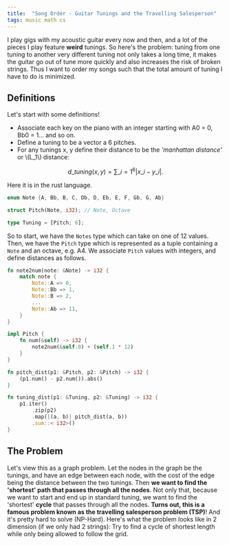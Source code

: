```yaml
---
title:  "Song Order - Guitar Tunings and the Travelling Salesperson"
tags: music math cs
---
```


I play gigs with my acoustic guitar every now and then, and a lot of the pieces I play feature **weird** tunings. So here's the problem: tuning from one tuning to another very different tuning not only takes a long time, it makes the guitar go out of tune more quickly and also increases the risk of broken strings. Thus I want to order my songs such that the total amount of tuning I have to do is minimized.

## Definitions
Let's start with some definitions!
* Associate each key on the piano with an integer starting with A0 = 0, Bb0 = 1... and so on.
* Define a tuning to be a vector a 6 pitches.
* For any tunings x, y define their distance to be the *'manhattan distance'* or \\(L_1\\) distance:

$$d\_{tuning}(x, y) = \sum\_{i=1}^6 |x\_i - y\_i|.$$

Here it is in the rust language.

```rust
enum Note {A, Bb, B, C, Db, D, Eb, E, F, Gb, G, Ab}

struct Pitch(Note, i32); // Note, Octave

type Tuning = [Pitch; 6];
```

So to start, we have the `Notes` type which can take on one of 12 values. Then, we have the `Pitch` type which is represented as a tuple containing a `Note` and an octave, e.g. A4. We associate `Pitch` values with integers, and define distances as follows.

```rust
fn note2num(note: &Note) -> i32 {
    match note {
        Note::A => 0,
        Note::Bb => 1,
        Note::B => 2,
        ...
        Note::Ab => 11,
    }
}

impl Pitch {
    fn num(&self) -> i32 {
        note2num(&self.0) + (self.1 * 12)
    }
}

fn pitch_dist(p1: &Pitch, p2: &Pitch) -> i32 {
    (p1.num() - p2.num()).abs()
}

fn tuning_dist(p1: &Tuning, p2: &Tuning) -> i32 {
    p1.iter()
        .zip(p2)
        .map(|(a, b)| pitch_dist(a, b))
        .sum::< i32>()
}
```

## The Problem

Let's view this as a graph problem. Let the nodes in the graph be the tunings, and have an edge between each node, with the cost of the edge being the distance between the two tunings. Then **we want to find the 'shortest' path that passes through all the nodes**. Not only that, because we want to start and end up in standard tuning, we want to find the 'shortest' **cycle** that passes through all the nodes. **Turns out, this is a famous problem known as the travelling salesperson problem (TSP)**! And it's pretty hard to solve (NP-Hard). Here's what the problem looks like in 2 dimension (if we only had 2 strings): Try to find a cycle of shortest length while only being allowed to follow the grid.


<script type="text/javascript">window.PlotlyConfig = {MathJaxConfig: 'local'};</script>
<script src="https://cdn.plot.ly/plotly-latest.min.js"></script>    
<div id="95301a00-ba5c-49e0-8b5c-34428713a00d" class="plotly-graph-div" style="height:100%; width:40%;"></div>
<script type="text/javascript">
    window.PLOTLYENV=window.PLOTLYENV || {};
    if (document.getElementById("95301a00-ba5c-49e0-8b5c-34428713a00d")) {
        Plotly.newPlot(
            '95301a00-ba5c-49e0-8b5c-34428713a00d',
            [{"hovertemplate": "first_string=%{x}<br>second_string=%{y}<br>size=%{marker.size}<extra></extra>", "legendgroup": "", "marker": {"color": "#636efa", "size": [4, 4, 4, 4, 4, 4, 4, 4, 4, 4, 4], "sizemode": "area", "sizeref": 0.01, "symbol": "circle"}, "mode": "markers", "name": "", "orientation": "v", "showlegend": false, "type": "scatter", "x": [2, 4, 5, 4, 3, 1, 4, 4, 6, 6, 3], "xaxis": "x", "y": [4, 1, 3, 2, 5, 1, 6, 4, 1, 6, 3], "yaxis": "y"}],
            {"legend": {"itemsizing": "constant", "tracegroupgap": 0}, "margin": {"t": 60}, "template": {"data": {"bar": [{"error_x": {"color": "#2a3f5f"}, "error_y": {"color": "#2a3f5f"}, "marker": {"line": {"color": "white", "width": 0.5}}, "type": "bar"}], "barpolar": [{"marker": {"line": {"color": "white", "width": 0.5}}, "type": "barpolar"}], "carpet": [{"aaxis": {"endlinecolor": "#2a3f5f", "gridcolor": "#C8D4E3", "linecolor": "#C8D4E3", "minorgridcolor": "#C8D4E3", "startlinecolor": "#2a3f5f"}, "baxis": {"endlinecolor": "#2a3f5f", "gridcolor": "#C8D4E3", "linecolor": "#C8D4E3", "minorgridcolor": "#C8D4E3", "startlinecolor": "#2a3f5f"}, "type": "carpet"}], "choropleth": [{"colorbar": {"outlinewidth": 0, "ticks": ""}, "type": "choropleth"}], "contour": [{"colorbar": {"outlinewidth": 0, "ticks": ""}, "colorscale": [[0.0, "#0d0887"], [0.1111111111111111, "#46039f"], [0.2222222222222222, "#7201a8"], [0.3333333333333333, "#9c179e"], [0.4444444444444444, "#bd3786"], [0.5555555555555556, "#d8576b"], [0.6666666666666666, "#ed7953"], [0.7777777777777778, "#fb9f3a"], [0.8888888888888888, "#fdca26"], [1.0, "#f0f921"]], "type": "contour"}], "contourcarpet": [{"colorbar": {"outlinewidth": 0, "ticks": ""}, "type": "contourcarpet"}], "heatmap": [{"colorbar": {"outlinewidth": 0, "ticks": ""}, "colorscale": [[0.0, "#0d0887"], [0.1111111111111111, "#46039f"], [0.2222222222222222, "#7201a8"], [0.3333333333333333, "#9c179e"], [0.4444444444444444, "#bd3786"], [0.5555555555555556, "#d8576b"], [0.6666666666666666, "#ed7953"], [0.7777777777777778, "#fb9f3a"], [0.8888888888888888, "#fdca26"], [1.0, "#f0f921"]], "type": "heatmap"}], "heatmapgl": [{"colorbar": {"outlinewidth": 0, "ticks": ""}, "colorscale": [[0.0, "#0d0887"], [0.1111111111111111, "#46039f"], [0.2222222222222222, "#7201a8"], [0.3333333333333333, "#9c179e"], [0.4444444444444444, "#bd3786"], [0.5555555555555556, "#d8576b"], [0.6666666666666666, "#ed7953"], [0.7777777777777778, "#fb9f3a"], [0.8888888888888888, "#fdca26"], [1.0, "#f0f921"]], "type": "heatmapgl"}], "histogram": [{"marker": {"colorbar": {"outlinewidth": 0, "ticks": ""}}, "type": "histogram"}], "histogram2d": [{"colorbar": {"outlinewidth": 0, "ticks": ""}, "colorscale": [[0.0, "#0d0887"], [0.1111111111111111, "#46039f"], [0.2222222222222222, "#7201a8"], [0.3333333333333333, "#9c179e"], [0.4444444444444444, "#bd3786"], [0.5555555555555556, "#d8576b"], [0.6666666666666666, "#ed7953"], [0.7777777777777778, "#fb9f3a"], [0.8888888888888888, "#fdca26"], [1.0, "#f0f921"]], "type": "histogram2d"}], "histogram2dcontour": [{"colorbar": {"outlinewidth": 0, "ticks": ""}, "colorscale": [[0.0, "#0d0887"], [0.1111111111111111, "#46039f"], [0.2222222222222222, "#7201a8"], [0.3333333333333333, "#9c179e"], [0.4444444444444444, "#bd3786"], [0.5555555555555556, "#d8576b"], [0.6666666666666666, "#ed7953"], [0.7777777777777778, "#fb9f3a"], [0.8888888888888888, "#fdca26"], [1.0, "#f0f921"]], "type": "histogram2dcontour"}], "mesh3d": [{"colorbar": {"outlinewidth": 0, "ticks": ""}, "type": "mesh3d"}], "parcoords": [{"line": {"colorbar": {"outlinewidth": 0, "ticks": ""}}, "type": "parcoords"}], "pie": [{"automargin": true, "type": "pie"}], "scatter": [{"marker": {"colorbar": {"outlinewidth": 0, "ticks": ""}}, "type": "scatter"}], "scatter3d": [{"line": {"colorbar": {"outlinewidth": 0, "ticks": ""}}, "marker": {"colorbar": {"outlinewidth": 0, "ticks": ""}}, "type": "scatter3d"}], "scattercarpet": [{"marker": {"colorbar": {"outlinewidth": 0, "ticks": ""}}, "type": "scattercarpet"}], "scattergeo": [{"marker": {"colorbar": {"outlinewidth": 0, "ticks": ""}}, "type": "scattergeo"}], "scattergl": [{"marker": {"colorbar": {"outlinewidth": 0, "ticks": ""}}, "type": "scattergl"}], "scattermapbox": [{"marker": {"colorbar": {"outlinewidth": 0, "ticks": ""}}, "type": "scattermapbox"}], "scatterpolar": [{"marker": {"colorbar": {"outlinewidth": 0, "ticks": ""}}, "type": "scatterpolar"}], "scatterpolargl": [{"marker": {"colorbar": {"outlinewidth": 0, "ticks": ""}}, "type": "scatterpolargl"}], "scatterternary": [{"marker": {"colorbar": {"outlinewidth": 0, "ticks": ""}}, "type": "scatterternary"}], "surface": [{"colorbar": {"outlinewidth": 0, "ticks": ""}, "colorscale": [[0.0, "#0d0887"], [0.1111111111111111, "#46039f"], [0.2222222222222222, "#7201a8"], [0.3333333333333333, "#9c179e"], [0.4444444444444444, "#bd3786"], [0.5555555555555556, "#d8576b"], [0.6666666666666666, "#ed7953"], [0.7777777777777778, "#fb9f3a"], [0.8888888888888888, "#fdca26"], [1.0, "#f0f921"]], "type": "surface"}], "table": [{"cells": {"fill": {"color": "#EBF0F8"}, "line": {"color": "white"}}, "header": {"fill": {"color": "#C8D4E3"}, "line": {"color": "white"}}, "type": "table"}]}, "layout": {"annotationdefaults": {"arrowcolor": "#2a3f5f", "arrowhead": 0, "arrowwidth": 1}, "coloraxis": {"colorbar": {"outlinewidth": 0, "ticks": ""}}, "colorscale": {"diverging": [[0, "#8e0152"], [0.1, "#c51b7d"], [0.2, "#de77ae"], [0.3, "#f1b6da"], [0.4, "#fde0ef"], [0.5, "#f7f7f7"], [0.6, "#e6f5d0"], [0.7, "#b8e186"], [0.8, "#7fbc41"], [0.9, "#4d9221"], [1, "#276419"]], "sequential": [[0.0, "#0d0887"], [0.1111111111111111, "#46039f"], [0.2222222222222222, "#7201a8"], [0.3333333333333333, "#9c179e"], [0.4444444444444444, "#bd3786"], [0.5555555555555556, "#d8576b"], [0.6666666666666666, "#ed7953"], [0.7777777777777778, "#fb9f3a"], [0.8888888888888888, "#fdca26"], [1.0, "#f0f921"]], "sequentialminus": [[0.0, "#0d0887"], [0.1111111111111111, "#46039f"], [0.2222222222222222, "#7201a8"], [0.3333333333333333, "#9c179e"], [0.4444444444444444, "#bd3786"], [0.5555555555555556, "#d8576b"], [0.6666666666666666, "#ed7953"], [0.7777777777777778, "#fb9f3a"], [0.8888888888888888, "#fdca26"], [1.0, "#f0f921"]]}, "colorway": ["#636efa", "#EF553B", "#00cc96", "#ab63fa", "#FFA15A", "#19d3f3", "#FF6692", "#B6E880", "#FF97FF", "#FECB52"], "font": {"color": "#2a3f5f"}, "geo": {"bgcolor": "white", "lakecolor": "white", "landcolor": "white", "showlakes": true, "showland": true, "subunitcolor": "#C8D4E3"}, "hoverlabel": {"align": "left"}, "hovermode": "closest", "mapbox": {"style": "light"}, "paper_bgcolor": "white", "plot_bgcolor": "white", "polar": {"angularaxis": {"gridcolor": "#EBF0F8", "linecolor": "#EBF0F8", "ticks": ""}, "bgcolor": "white", "radialaxis": {"gridcolor": "#EBF0F8", "linecolor": "#EBF0F8", "ticks": ""}}, "scene": {"xaxis": {"backgroundcolor": "white", "gridcolor": "#DFE8F3", "gridwidth": 2, "linecolor": "#EBF0F8", "showbackground": true, "ticks": "", "zerolinecolor": "#EBF0F8"}, "yaxis": {"backgroundcolor": "white", "gridcolor": "#DFE8F3", "gridwidth": 2, "linecolor": "#EBF0F8", "showbackground": true, "ticks": "", "zerolinecolor": "#EBF0F8"}, "zaxis": {"backgroundcolor": "white", "gridcolor": "#DFE8F3", "gridwidth": 2, "linecolor": "#EBF0F8", "showbackground": true, "ticks": "", "zerolinecolor": "#EBF0F8"}}, "shapedefaults": {"line": {"color": "#2a3f5f"}}, "ternary": {"aaxis": {"gridcolor": "#DFE8F3", "linecolor": "#A2B1C6", "ticks": ""}, "baxis": {"gridcolor": "#DFE8F3", "linecolor": "#A2B1C6", "ticks": ""}, "bgcolor": "white", "caxis": {"gridcolor": "#DFE8F3", "linecolor": "#A2B1C6", "ticks": ""}}, "title": {"x": 0.05}, "xaxis": {"automargin": true, "gridcolor": "#EBF0F8", "linecolor": "#EBF0F8", "ticks": "", "title": {"standoff": 15}, "zerolinecolor": "#EBF0F8", "zerolinewidth": 2}, "yaxis": {"automargin": true, "gridcolor": "#EBF0F8", "linecolor": "#EBF0F8", "ticks": "", "title": {"standoff": 15}, "zerolinecolor": "#EBF0F8", "zerolinewidth": 2}}}, "xaxis": {"anchor": "y", "domain": [0.0, 1.0], "dtick": 1, "gridcolor": "lightgray", "gridwidth": 2, "showgrid": true, "showticklabels": false, "tick0": 0, "title": {"text": ""}}, "yaxis": {"anchor": "x", "domain": [0.0, 1.0], "dtick": 1, "gridcolor": "lightgray", "gridwidth": 2, "showgrid": true, "showticklabels": false, "tick0": 0, "title": {"text": ""}}},
            {"responsive": true}
        )
    };
    
</script>


What was the shortest cycle you could find? In this example, the solution is below with length 28.

<script type="text/javascript">window.PlotlyConfig={MathJaxConfig:"local"}</script><script src="https://cdn.plot.ly/plotly-latest.min.js"></script><div id="98b4fca2-9956-4066-ad5b-124fa3772b5b" class="plotly-graph-div" style="height:100%;width:40%"></div><script type="text/javascript">window.PLOTLYENV=window.PLOTLYENV||{},document.getElementById("98b4fca2-9956-4066-ad5b-124fa3772b5b")&&Plotly.newPlot("98b4fca2-9956-4066-ad5b-124fa3772b5b",[{hovertemplate:"first_string=%{x}<br>second_string=%{y}<br>size=%{marker.size}<br>ord=%{text}<extra></extra>",legendgroup:"",marker:{color:"#636efa",size:[4,4,4,4,4,4,4,4,4,4,4],sizemode:"area",sizeref:.01,symbol:"circle"},mode:"markers+text",name:"",orientation:"v",showlegend:!1,text:[0,6,4,5,1,8,2,10,7,3,9],textfont:{size:20},type:"scatter",x:[2,4,5,4,3,1,4,4,6,6,3],xaxis:"x",y:[4,1,3,2,5,1,6,4,1,6,3],yaxis:"y"}],{legend:{itemsizing:"constant",tracegroupgap:0},margin:{t:60},template:{data:{bar:[{error_x:{color:"#2a3f5f"},error_y:{color:"#2a3f5f"},marker:{line:{color:"white",width:.5}},type:"bar"}],barpolar:[{marker:{line:{color:"white",width:.5}},type:"barpolar"}],carpet:[{aaxis:{endlinecolor:"#2a3f5f",gridcolor:"#C8D4E3",linecolor:"#C8D4E3",minorgridcolor:"#C8D4E3",startlinecolor:"#2a3f5f"},baxis:{endlinecolor:"#2a3f5f",gridcolor:"#C8D4E3",linecolor:"#C8D4E3",minorgridcolor:"#C8D4E3",startlinecolor:"#2a3f5f"},type:"carpet"}],choropleth:[{colorbar:{outlinewidth:0,ticks:""},type:"choropleth"}],contour:[{colorbar:{outlinewidth:0,ticks:""},colorscale:[[0,"#0d0887"],[.1111111111111111,"#46039f"],[.2222222222222222,"#7201a8"],[.3333333333333333,"#9c179e"],[.4444444444444444,"#bd3786"],[.5555555555555556,"#d8576b"],[.6666666666666666,"#ed7953"],[.7777777777777778,"#fb9f3a"],[.8888888888888888,"#fdca26"],[1,"#f0f921"]],type:"contour"}],contourcarpet:[{colorbar:{outlinewidth:0,ticks:""},type:"contourcarpet"}],heatmap:[{colorbar:{outlinewidth:0,ticks:""},colorscale:[[0,"#0d0887"],[.1111111111111111,"#46039f"],[.2222222222222222,"#7201a8"],[.3333333333333333,"#9c179e"],[.4444444444444444,"#bd3786"],[.5555555555555556,"#d8576b"],[.6666666666666666,"#ed7953"],[.7777777777777778,"#fb9f3a"],[.8888888888888888,"#fdca26"],[1,"#f0f921"]],type:"heatmap"}],heatmapgl:[{colorbar:{outlinewidth:0,ticks:""},colorscale:[[0,"#0d0887"],[.1111111111111111,"#46039f"],[.2222222222222222,"#7201a8"],[.3333333333333333,"#9c179e"],[.4444444444444444,"#bd3786"],[.5555555555555556,"#d8576b"],[.6666666666666666,"#ed7953"],[.7777777777777778,"#fb9f3a"],[.8888888888888888,"#fdca26"],[1,"#f0f921"]],type:"heatmapgl"}],histogram:[{marker:{colorbar:{outlinewidth:0,ticks:""}},type:"histogram"}],histogram2d:[{colorbar:{outlinewidth:0,ticks:""},colorscale:[[0,"#0d0887"],[.1111111111111111,"#46039f"],[.2222222222222222,"#7201a8"],[.3333333333333333,"#9c179e"],[.4444444444444444,"#bd3786"],[.5555555555555556,"#d8576b"],[.6666666666666666,"#ed7953"],[.7777777777777778,"#fb9f3a"],[.8888888888888888,"#fdca26"],[1,"#f0f921"]],type:"histogram2d"}],histogram2dcontour:[{colorbar:{outlinewidth:0,ticks:""},colorscale:[[0,"#0d0887"],[.1111111111111111,"#46039f"],[.2222222222222222,"#7201a8"],[.3333333333333333,"#9c179e"],[.4444444444444444,"#bd3786"],[.5555555555555556,"#d8576b"],[.6666666666666666,"#ed7953"],[.7777777777777778,"#fb9f3a"],[.8888888888888888,"#fdca26"],[1,"#f0f921"]],type:"histogram2dcontour"}],mesh3d:[{colorbar:{outlinewidth:0,ticks:""},type:"mesh3d"}],parcoords:[{line:{colorbar:{outlinewidth:0,ticks:""}},type:"parcoords"}],pie:[{automargin:!0,type:"pie"}],scatter:[{marker:{colorbar:{outlinewidth:0,ticks:""}},type:"scatter"}],scatter3d:[{line:{colorbar:{outlinewidth:0,ticks:""}},marker:{colorbar:{outlinewidth:0,ticks:""}},type:"scatter3d"}],scattercarpet:[{marker:{colorbar:{outlinewidth:0,ticks:""}},type:"scattercarpet"}],scattergeo:[{marker:{colorbar:{outlinewidth:0,ticks:""}},type:"scattergeo"}],scattergl:[{marker:{colorbar:{outlinewidth:0,ticks:""}},type:"scattergl"}],scattermapbox:[{marker:{colorbar:{outlinewidth:0,ticks:""}},type:"scattermapbox"}],scatterpolar:[{marker:{colorbar:{outlinewidth:0,ticks:""}},type:"scatterpolar"}],scatterpolargl:[{marker:{colorbar:{outlinewidth:0,ticks:""}},type:"scatterpolargl"}],scatterternary:[{marker:{colorbar:{outlinewidth:0,ticks:""}},type:"scatterternary"}],surface:[{colorbar:{outlinewidth:0,ticks:""},colorscale:[[0,"#0d0887"],[.1111111111111111,"#46039f"],[.2222222222222222,"#7201a8"],[.3333333333333333,"#9c179e"],[.4444444444444444,"#bd3786"],[.5555555555555556,"#d8576b"],[.6666666666666666,"#ed7953"],[.7777777777777778,"#fb9f3a"],[.8888888888888888,"#fdca26"],[1,"#f0f921"]],type:"surface"}],table:[{cells:{fill:{color:"#EBF0F8"},line:{color:"white"}},header:{fill:{color:"#C8D4E3"},line:{color:"white"}},type:"table"}]},layout:{annotationdefaults:{arrowcolor:"#2a3f5f",arrowhead:0,arrowwidth:1},coloraxis:{colorbar:{outlinewidth:0,ticks:""}},colorscale:{diverging:[[0,"#8e0152"],[.1,"#c51b7d"],[.2,"#de77ae"],[.3,"#f1b6da"],[.4,"#fde0ef"],[.5,"#f7f7f7"],[.6,"#e6f5d0"],[.7,"#b8e186"],[.8,"#7fbc41"],[.9,"#4d9221"],[1,"#276419"]],sequential:[[0,"#0d0887"],[.1111111111111111,"#46039f"],[.2222222222222222,"#7201a8"],[.3333333333333333,"#9c179e"],[.4444444444444444,"#bd3786"],[.5555555555555556,"#d8576b"],[.6666666666666666,"#ed7953"],[.7777777777777778,"#fb9f3a"],[.8888888888888888,"#fdca26"],[1,"#f0f921"]],sequentialminus:[[0,"#0d0887"],[.1111111111111111,"#46039f"],[.2222222222222222,"#7201a8"],[.3333333333333333,"#9c179e"],[.4444444444444444,"#bd3786"],[.5555555555555556,"#d8576b"],[.6666666666666666,"#ed7953"],[.7777777777777778,"#fb9f3a"],[.8888888888888888,"#fdca26"],[1,"#f0f921"]]},colorway:["#636efa","#EF553B","#00cc96","#ab63fa","#FFA15A","#19d3f3","#FF6692","#B6E880","#FF97FF","#FECB52"],font:{color:"#2a3f5f"},geo:{bgcolor:"white",lakecolor:"white",landcolor:"white",showlakes:!0,showland:!0,subunitcolor:"#C8D4E3"},hoverlabel:{align:"left"},hovermode:"closest",mapbox:{style:"light"},paper_bgcolor:"white",plot_bgcolor:"white",polar:{angularaxis:{gridcolor:"#EBF0F8",linecolor:"#EBF0F8",ticks:""},bgcolor:"white",radialaxis:{gridcolor:"#EBF0F8",linecolor:"#EBF0F8",ticks:""}},scene:{xaxis:{backgroundcolor:"white",gridcolor:"#DFE8F3",gridwidth:2,linecolor:"#EBF0F8",showbackground:!0,ticks:"",zerolinecolor:"#EBF0F8"},yaxis:{backgroundcolor:"white",gridcolor:"#DFE8F3",gridwidth:2,linecolor:"#EBF0F8",showbackground:!0,ticks:"",zerolinecolor:"#EBF0F8"},zaxis:{backgroundcolor:"white",gridcolor:"#DFE8F3",gridwidth:2,linecolor:"#EBF0F8",showbackground:!0,ticks:"",zerolinecolor:"#EBF0F8"}},shapedefaults:{line:{color:"#2a3f5f"}},ternary:{aaxis:{gridcolor:"#DFE8F3",linecolor:"#A2B1C6",ticks:""},baxis:{gridcolor:"#DFE8F3",linecolor:"#A2B1C6",ticks:""},bgcolor:"white",caxis:{gridcolor:"#DFE8F3",linecolor:"#A2B1C6",ticks:""}},title:{x:.05},xaxis:{automargin:!0,gridcolor:"#EBF0F8",linecolor:"#EBF0F8",ticks:"",title:{standoff:15},zerolinecolor:"#EBF0F8",zerolinewidth:2},yaxis:{automargin:!0,gridcolor:"#EBF0F8",linecolor:"#EBF0F8",ticks:"",title:{standoff:15},zerolinecolor:"#EBF0F8",zerolinewidth:2}}},xaxis:{anchor:"y",domain:[0,1],dtick:1,gridcolor:"lightgray",gridwidth:2,showgrid:!0,showticklabels:!1,tick0:0,title:{text:""}},yaxis:{anchor:"x",domain:[0,1],dtick:1,gridcolor:"lightgray",gridwidth:2,showgrid:!0,showticklabels:!1,tick0:0,title:{text:""}}},{responsive:!0})</script>
        
<!-- <div id="98b4fca2-9956-4066-ad5b-124fa3772b5b" class="plotly-graph-div" style="height:100%; width:100%;"></div>
<script type="text/javascript">
window.PLOTLYENV=window.PLOTLYENV || {};
if (document.getElementById("98b4fca2-9956-4066-ad5b-124fa3772b5b")) {
    Plotly.newPlot(
        '98b4fca2-9956-4066-ad5b-124fa3772b5b',
        [{"hovertemplate": "first_string=%{x}<br>second_string=%{y}<br>size=%{marker.size}<br>ord=%{text}<extra></extra>", "legendgroup": "", "marker": {"color": "#636efa", "size": [4, 4, 4, 4, 4, 4, 4, 4, 4, 4, 4], "sizemode": "area", "sizeref": 0.01, "symbol": "circle"}, "mode": "markers+text", "name": "", "orientation": "v", "showlegend": false, "text": [0.0, 6.0, 4.0, 5.0, 1.0, 8.0, 2.0, 10.0, 7.0, 3.0, 9.0], "textfont": {"size": 20}, "type": "scatter", "x": [2, 4, 5, 4, 3, 1, 4, 4, 6, 6, 3], "xaxis": "x", "y": [4, 1, 3, 2, 5, 1, 6, 4, 1, 6, 3], "yaxis": "y"}],
        {"legend": {"itemsizing": "constant", "tracegroupgap": 0}, "margin": {"t": 60}, "template": {"data": {"bar": [{"error_x": {"color": "#2a3f5f"}, "error_y": {"color": "#2a3f5f"}, "marker": {"line": {"color": "white", "width": 0.5}}, "type": "bar"}], "barpolar": [{"marker": {"line": {"color": "white", "width": 0.5}}, "type": "barpolar"}], "carpet": [{"aaxis": {"endlinecolor": "#2a3f5f", "gridcolor": "#C8D4E3", "linecolor": "#C8D4E3", "minorgridcolor": "#C8D4E3", "startlinecolor": "#2a3f5f"}, "baxis": {"endlinecolor": "#2a3f5f", "gridcolor": "#C8D4E3", "linecolor": "#C8D4E3", "minorgridcolor": "#C8D4E3", "startlinecolor": "#2a3f5f"}, "type": "carpet"}], "choropleth": [{"colorbar": {"outlinewidth": 0, "ticks": ""}, "type": "choropleth"}], "contour": [{"colorbar": {"outlinewidth": 0, "ticks": ""}, "colorscale": [[0.0, "#0d0887"], [0.1111111111111111, "#46039f"], [0.2222222222222222, "#7201a8"], [0.3333333333333333, "#9c179e"], [0.4444444444444444, "#bd3786"], [0.5555555555555556, "#d8576b"], [0.6666666666666666, "#ed7953"], [0.7777777777777778, "#fb9f3a"], [0.8888888888888888, "#fdca26"], [1.0, "#f0f921"]], "type": "contour"}], "contourcarpet": [{"colorbar": {"outlinewidth": 0, "ticks": ""}, "type": "contourcarpet"}], "heatmap": [{"colorbar": {"outlinewidth": 0, "ticks": ""}, "colorscale": [[0.0, "#0d0887"], [0.1111111111111111, "#46039f"], [0.2222222222222222, "#7201a8"], [0.3333333333333333, "#9c179e"], [0.4444444444444444, "#bd3786"], [0.5555555555555556, "#d8576b"], [0.6666666666666666, "#ed7953"], [0.7777777777777778, "#fb9f3a"], [0.8888888888888888, "#fdca26"], [1.0, "#f0f921"]], "type": "heatmap"}], "heatmapgl": [{"colorbar": {"outlinewidth": 0, "ticks": ""}, "colorscale": [[0.0, "#0d0887"], [0.1111111111111111, "#46039f"], [0.2222222222222222, "#7201a8"], [0.3333333333333333, "#9c179e"], [0.4444444444444444, "#bd3786"], [0.5555555555555556, "#d8576b"], [0.6666666666666666, "#ed7953"], [0.7777777777777778, "#fb9f3a"], [0.8888888888888888, "#fdca26"], [1.0, "#f0f921"]], "type": "heatmapgl"}], "histogram": [{"marker": {"colorbar": {"outlinewidth": 0, "ticks": ""}}, "type": "histogram"}], "histogram2d": [{"colorbar": {"outlinewidth": 0, "ticks": ""}, "colorscale": [[0.0, "#0d0887"], [0.1111111111111111, "#46039f"], [0.2222222222222222, "#7201a8"], [0.3333333333333333, "#9c179e"], [0.4444444444444444, "#bd3786"], [0.5555555555555556, "#d8576b"], [0.6666666666666666, "#ed7953"], [0.7777777777777778, "#fb9f3a"], [0.8888888888888888, "#fdca26"], [1.0, "#f0f921"]], "type": "histogram2d"}], "histogram2dcontour": [{"colorbar": {"outlinewidth": 0, "ticks": ""}, "colorscale": [[0.0, "#0d0887"], [0.1111111111111111, "#46039f"], [0.2222222222222222, "#7201a8"], [0.3333333333333333, "#9c179e"], [0.4444444444444444, "#bd3786"], [0.5555555555555556, "#d8576b"], [0.6666666666666666, "#ed7953"], [0.7777777777777778, "#fb9f3a"], [0.8888888888888888, "#fdca26"], [1.0, "#f0f921"]], "type": "histogram2dcontour"}], "mesh3d": [{"colorbar": {"outlinewidth": 0, "ticks": ""}, "type": "mesh3d"}], "parcoords": [{"line": {"colorbar": {"outlinewidth": 0, "ticks": ""}}, "type": "parcoords"}], "pie": [{"automargin": true, "type": "pie"}], "scatter": [{"marker": {"colorbar": {"outlinewidth": 0, "ticks": ""}}, "type": "scatter"}], "scatter3d": [{"line": {"colorbar": {"outlinewidth": 0, "ticks": ""}}, "marker": {"colorbar": {"outlinewidth": 0, "ticks": ""}}, "type": "scatter3d"}], "scattercarpet": [{"marker": {"colorbar": {"outlinewidth": 0, "ticks": ""}}, "type": "scattercarpet"}], "scattergeo": [{"marker": {"colorbar": {"outlinewidth": 0, "ticks": ""}}, "type": "scattergeo"}], "scattergl": [{"marker": {"colorbar": {"outlinewidth": 0, "ticks": ""}}, "type": "scattergl"}], "scattermapbox": [{"marker": {"colorbar": {"outlinewidth": 0, "ticks": ""}}, "type": "scattermapbox"}], "scatterpolar": [{"marker": {"colorbar": {"outlinewidth": 0, "ticks": ""}}, "type": "scatterpolar"}], "scatterpolargl": [{"marker": {"colorbar": {"outlinewidth": 0, "ticks": ""}}, "type": "scatterpolargl"}], "scatterternary": [{"marker": {"colorbar": {"outlinewidth": 0, "ticks": ""}}, "type": "scatterternary"}], "surface": [{"colorbar": {"outlinewidth": 0, "ticks": ""}, "colorscale": [[0.0, "#0d0887"], [0.1111111111111111, "#46039f"], [0.2222222222222222, "#7201a8"], [0.3333333333333333, "#9c179e"], [0.4444444444444444, "#bd3786"], [0.5555555555555556, "#d8576b"], [0.6666666666666666, "#ed7953"], [0.7777777777777778, "#fb9f3a"], [0.8888888888888888, "#fdca26"], [1.0, "#f0f921"]], "type": "surface"}], "table": [{"cells": {"fill": {"color": "#EBF0F8"}, "line": {"color": "white"}}, "header": {"fill": {"color": "#C8D4E3"}, "line": {"color": "white"}}, "type": "table"}]}, "layout": {"annotationdefaults": {"arrowcolor": "#2a3f5f", "arrowhead": 0, "arrowwidth": 1}, "coloraxis": {"colorbar": {"outlinewidth": 0, "ticks": ""}}, "colorscale": {"diverging": [[0, "#8e0152"], [0.1, "#c51b7d"], [0.2, "#de77ae"], [0.3, "#f1b6da"], [0.4, "#fde0ef"], [0.5, "#f7f7f7"], [0.6, "#e6f5d0"], [0.7, "#b8e186"], [0.8, "#7fbc41"], [0.9, "#4d9221"], [1, "#276419"]], "sequential": [[0.0, "#0d0887"], [0.1111111111111111, "#46039f"], [0.2222222222222222, "#7201a8"], [0.3333333333333333, "#9c179e"], [0.4444444444444444, "#bd3786"], [0.5555555555555556, "#d8576b"], [0.6666666666666666, "#ed7953"], [0.7777777777777778, "#fb9f3a"], [0.8888888888888888, "#fdca26"], [1.0, "#f0f921"]], "sequentialminus": [[0.0, "#0d0887"], [0.1111111111111111, "#46039f"], [0.2222222222222222, "#7201a8"], [0.3333333333333333, "#9c179e"], [0.4444444444444444, "#bd3786"], [0.5555555555555556, "#d8576b"], [0.6666666666666666, "#ed7953"], [0.7777777777777778, "#fb9f3a"], [0.8888888888888888, "#fdca26"], [1.0, "#f0f921"]]}, "colorway": ["#636efa", "#EF553B", "#00cc96", "#ab63fa", "#FFA15A", "#19d3f3", "#FF6692", "#B6E880", "#FF97FF", "#FECB52"], "font": {"color": "#2a3f5f"}, "geo": {"bgcolor": "white", "lakecolor": "white", "landcolor": "white", "showlakes": true, "showland": true, "subunitcolor": "#C8D4E3"}, "hoverlabel": {"align": "left"}, "hovermode": "closest", "mapbox": {"style": "light"}, "paper_bgcolor": "white", "plot_bgcolor": "white", "polar": {"angularaxis": {"gridcolor": "#EBF0F8", "linecolor": "#EBF0F8", "ticks": ""}, "bgcolor": "white", "radialaxis": {"gridcolor": "#EBF0F8", "linecolor": "#EBF0F8", "ticks": ""}}, "scene": {"xaxis": {"backgroundcolor": "white", "gridcolor": "#DFE8F3", "gridwidth": 2, "linecolor": "#EBF0F8", "showbackground": true, "ticks": "", "zerolinecolor": "#EBF0F8"}, "yaxis": {"backgroundcolor": "white", "gridcolor": "#DFE8F3", "gridwidth": 2, "linecolor": "#EBF0F8", "showbackground": true, "ticks": "", "zerolinecolor": "#EBF0F8"}, "zaxis": {"backgroundcolor": "white", "gridcolor": "#DFE8F3", "gridwidth": 2, "linecolor": "#EBF0F8", "showbackground": true, "ticks": "", "zerolinecolor": "#EBF0F8"}}, "shapedefaults": {"line": {"color": "#2a3f5f"}}, "ternary": {"aaxis": {"gridcolor": "#DFE8F3", "linecolor": "#A2B1C6", "ticks": ""}, "baxis": {"gridcolor": "#DFE8F3", "linecolor": "#A2B1C6", "ticks": ""}, "bgcolor": "white", "caxis": {"gridcolor": "#DFE8F3", "linecolor": "#A2B1C6", "ticks": ""}}, "title": {"x": 0.05}, "xaxis": {"automargin": true, "gridcolor": "#EBF0F8", "linecolor": "#EBF0F8", "ticks": "", "title": {"standoff": 15}, "zerolinecolor": "#EBF0F8", "zerolinewidth": 2}, "yaxis": {"automargin": true, "gridcolor": "#EBF0F8", "linecolor": "#EBF0F8", "ticks": "", "title": {"standoff": 15}, "zerolinecolor": "#EBF0F8", "zerolinewidth": 2}}}, "xaxis": {"anchor": "y", "domain": [0.0, 1.0], "dtick": 1, "gridcolor": "lightgray", "gridwidth": 2, "showgrid": true, "showticklabels": false, "tick0": 0, "title": {"text": ""}}, "yaxis": {"anchor": "x", "domain": [0.0, 1.0], "dtick": 1, "gridcolor": "lightgray", "gridwidth": 2, "showgrid": true, "showticklabels": false, "tick0": 0, "title": {"text": ""}}},
        {"responsive": true}
    )
};
</script> -->
        

Our problem is just the same but the points are 6 dimensional instead of 2.
Here is the list of tunings we are working with (there are 14 of them).

```rust
[E2, A3, D3, G3, B3, E4]
[D2, A3, D3, G3, A3, D4]
[D2, A3, D3, Gb3, A3, D4]
[B2, E2, D3, Gb3, A3, D4]
[E2, B3, D3, G3, B3, D4]
[E2, B3, D3, G3, B3, E4]
[B2, Gb2, Db3, Gb3, B3, Gb4]
[E2, C3, D3, G3, A3, D4]
[D2, A3, D3, G3, C3, E4]
[C2, G2, D3, F3, Bb3, D4]
[Gb2, A3, B3, E3, Ab2, B4]
[Db2, Ab2, E3, Gb3, B3, Eb4]
[D2, A3, E3, F3, C3, E4]
[D2, G2, D3, G3, B3, E4]
```

## Brute Force Search
There are some really [cool algorithms for TSP](https://en.wikipedia.org/wiki/Travelling_salesman_problem#Computing_a_solution). But for my case, the simplest one - brute force - will suffice. This approach is to simply try every single cycle. We have 14 tunings, so how many cycles are there? Well because it's a cycle, it doesn't matter with which element it starts/ends with. So fix one, and then pick the order of the remaining 13 tunings (actually there are even fewer because the 'reverse cycle' has the same cost but I'll just ignore this). Thus we have \\(13! = 6,227,020,800\\) tunings cycles to look through! The brute force search algorithm is implemented here.

```rust
fn brute_force(tunings: &Vec<Tuning>) -> (i32, Vec<usize>) {
    let len = tunings.len();
    let first = &tunings[0];
    (1..len)
        .into_iter()
        .permutations(len - 1)
        .progress_count(fact((len as i32) - 1)) // Loading bar
        .map(|ord| (tuning_seq_dist_ord(tunings, &first, &ord), ord))
        .min_by_key(|x| x.0)
        .unwrap()
}
```

After running this, we found that the following cycle was optimal with weight 84 :)

```rust
[E2, A3, D3, G3, B3, E4]
[E2, B3, D3, G3, B3, E4]
[E2, B3, D3, G3, B3, D4]
[E2, C3, D3, G3, A3, D4]
[D2, A3, D3, G3, A3, D4]
[D2, A3, D3, Gb3, A3, D4]
[Gb2, A3, B3, E3, Ab2, B4]
[C2, G2, D3, F3, Bb3, D4]
[B2, E2, D3, Gb3, A3, D4]
[B2, Gb2, Db3, Gb3, B3, Gb4]
[Db2, Ab2, E3, Gb3, B3, Eb4]
[D2, A3, E3, F3, C3, E4]
[D2, A3, D3, G3, C3, E4]
[D2, G2, D3, G3, B3, E4]
[E2, A3, D3, G3, B3, E4]
```

Yay!